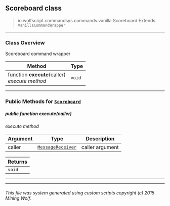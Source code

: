 ## Scoreboard __class__

>io.wolfscript.commandsys.commands.vanilla.Scoreboard
>Extends `VanillaCommandWrapper`

---

### Class Overview

Scoreboard command wrapper

Method | Type   
--- | :--- 
 function __execute__(caller) <br> _execute method_ | `void`



---


### Public Methods for [`Scoreboard`](Scoreboard.md)

##### <a id='execute'></a>public  function __execute__(caller)

_execute method_

Argument | Type | Description  
--- | --- | --- 
caller | [`MessageReceiver`](..\..\..\chat\MessageReceiver.md) | caller argument

Returns | 
--- | 
`void` |


---
---


###### This file was system generated using custom scripts copyright (c) 2015 Mining Wolf.
	

